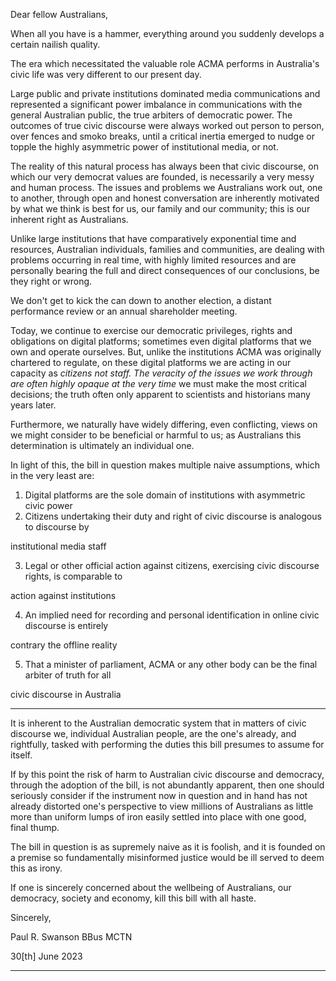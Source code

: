 Dear fellow Australians,

When all you have is a hammer, everything around you suddenly develops a certain nailish quality.

The era which necessitated the valuable role ACMA performs in Australia's civic life was very different
to our present day.

Large public and private institutions dominated media communications and represented a significant
power imbalance in communications with the general Australian public, the true arbiters of democratic
power. The outcomes of true civic discourse were always worked out person to person, over fences and
smoko breaks, until a critical inertia emerged to nudge or topple the highly asymmetric power of
institutional media, or not.

The reality of this natural process has always been that civic discourse, on which our very democrat
values are founded, is necessarily a very messy and human process. The issues and problems we
Australians work out, one to another, through open and honest conversation are inherently motivated
by what we think is best for us, our family and our community; this is our inherent right as Australians.

Unlike large institutions that have comparatively exponential time and resources, Australian
individuals, families and communities, are dealing with problems occurring in real time, with highly
limited resources and are personally bearing the full and direct consequences of our conclusions, be
they right or wrong.

We don't get to kick the can down to another election, a distant performance review or an annual
shareholder meeting.

Today, we continue to exercise our democratic privileges, rights and obligations on digital platforms;
sometimes even digital platforms that we own and operate ourselves. But, unlike the institutions
ACMA was originally chartered to regulate, on these digital platforms we are acting in our capacity as
_citizens not staff. The veracity of the issues we work through are often highly opaque at the very time_
we must make the most critical decisions; the truth often only apparent to scientists and historians
many years later.

Furthermore, we naturally have widely differing, even conflicting, views on we might consider to be
beneficial or harmful to us; as Australians this determination is ultimately an individual one.

In light of this, the bill in question makes multiple naive assumptions, which in the very least are:

1. Digital platforms are the sole domain of institutions with asymmetric civic power
2. Citizens undertaking their duty and right of civic discourse is analogous to discourse by

institutional media staff

3. Legal or other official action against citizens, exercising civic discourse rights, is comparable to

action against institutions

4. An implied need for recording and personal identification in online civic discourse is entirely

contrary the offline reality

5. That a minister of parliament, ACMA or any other body can be the final arbiter of truth for all

civic discourse in Australia


-----

It is inherent to the Australian democratic system that in matters of civic discourse we, individual
Australian people, are the one's already, and rightfully, tasked with performing the duties this bill
presumes to assume for itself.

If by this point the risk of harm to Australian civic discourse and democracy, through the adoption of
the bill, is not abundantly apparent, then one should seriously consider if the instrument now in
question and in hand has not already distorted one's perspective to view millions of Australians as little
more than uniform lumps of iron easily settled into place with one good, final thump.

The bill in question is as supremely naive as it is foolish, and it is founded on a premise so
fundamentally misinformed justice would be ill served to deem this as irony.

If one is sincerely concerned about the wellbeing of Australians, our democracy, society and economy,
kill this bill with all haste.

Sincerely,

Paul R. Swanson BBus MCTN

30[th] June 2023


-----

